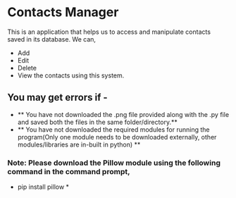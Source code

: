# Contacts Manager 

This is an application that helps us to access and manipulate contacts saved in its database.
We can,
* Add
* Edit
* Delete
* View 
the contacts using this system.

## You may get errors if -
* ** You have not downloaded the .png file provided along with the .py file and saved both the files in the same folder/directory.**
* ** You have not downloaded the required modules for running the program(Only one module needs to be downloaded externally, other modules/libraries are in-built in python) **

### Note: Please download the Pillow module using the following command in the command prompt, 
* pip install pillow *
